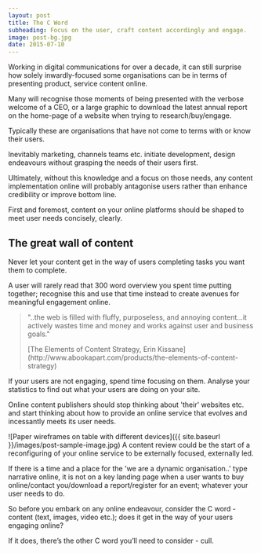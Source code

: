 ```yaml
---
layout: post
title: The C Word
subheading: Focus on the user, craft content accordingly and engage.
image: post-bg.jpg
date: 2015-07-10
---
```


Working in digital communications for over a decade, it can still surprise how solely inwardly-focused some organisations can be in terms of presenting product, service content online.

Many will recognise those moments of being presented with the verbose welcome of a CEO, or a large graphic to download the latest annual report on the home-page of a website when trying to research/buy/engage.

Typically these are organisations that have not come to terms with or know their users.

Inevitably marketing, channels teams etc. initiate development, design endeavours without grasping the needs of their users first.

Ultimately, without this knowledge and a focus on those needs, any content implementation online will probably antagonise users rather than enhance credibility or improve bottom line.

First and foremost, content on your online platforms should be shaped to meet user needs concisely, clearly.

## The great wall of content

Never let your content get in the way of users completing tasks you want them to complete.

A user will rarely read that 300 word overview you spent time putting together; recognise this and use that time instead to create avenues for meaningful engagement online.

> "..the web is filled with fluffy, purposeless, and annoying content...it actively wastes time and money and works against user and business goals."
> 
> <footer>[The Elements of Content Strategy, Erin Kissane](http://www.abookapart.com/products/the-elements-of-content-strategy)</footer>

If your users are not engaging, spend time focusing on them. Analyse your statistics to find out what your users are doing on your site.

Online content publishers should stop thinking about 'their' websites etc. and start thinking about how to provide an online service that evolves and incessantly meets its user needs.

![Paper wireframes on table with different devices]({{ site.baseurl }}/images/post-sample-image.jpg) <span class="caption text-muted">A content review could be the start of a reconfiguring of your online service to be externally focused, externally led.</span>

If there is a time and a place for the 'we are a dynamic organisation..' type narrative online, it is not on a key landing page when a user wants to buy online/contact you/download a report/register for an event; whatever your user needs to do.

So before you embark on any online endeavour, consider the C word - content (text, images, video etc.); does it get in the way of your users engaging online?

If it does, there’s the other C word you’ll need to consider - cull.
